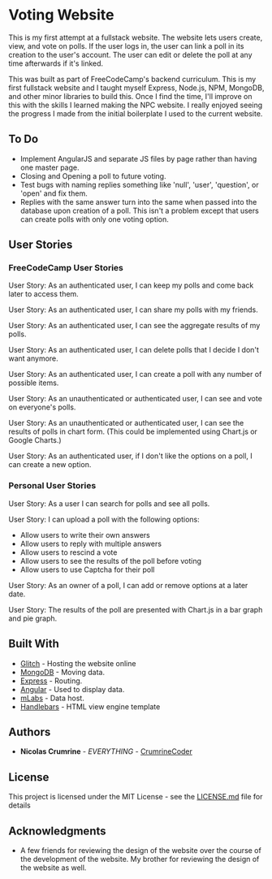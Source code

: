 
# Voting Website

This is my first attempt at a fullstack website. The website lets users create, view, and vote on polls. If the user logs in, the user can link a poll in its creation to the user's account. The user can edit or delete the poll at any time afterwards if it's linked.

This was built as part of FreeCodeCamp's backend curriculum. This is my first fullstack website and I taught myself Express, Node.js, NPM, MongoDB, and other minor libraries to build this. Once I find the time, I'll improve on this with the skills I learned making the NPC website. I really enjoyed seeing the progress I made from the initial boilerplate I used to the current website.

## To Do

* Implement AngularJS and separate JS files by page rather than having one master page.
* Closing and Opening a poll to future voting.  
* Test bugs with naming replies something like 'null', 'user', 'question', or 'open' and fix them. 
* Replies with the same answer turn into the same when passed into the database upon creation of a poll. This isn't a problem except that users can create polls with only one voting option. 

## User Stories

### FreeCodeCamp User Stories

User Story: As an authenticated user, I can keep my polls and come back later to access them.

User Story: As an authenticated user, I can share my polls with my friends.

User Story: As an authenticated user, I can see the aggregate results of my polls.

User Story: As an authenticated user, I can delete polls that I decide I don't want anymore.

User Story: As an authenticated user, I can create a poll with any number of possible items.

User Story: As an unauthenticated or authenticated user, I can see and vote on everyone's polls.

User Story: As an unauthenticated or authenticated user, I can see the results of polls in chart form. (This could be implemented using Chart.js or Google Charts.)

User Story: As an authenticated user, if I don't like the options on a poll, I can create a new option.

### Personal User Stories

User Story: As a user I can search for polls and see all polls.

User Story: I can upload a poll with the following options:
* Allow users to write their own answers
* Allow users to reply with multiple answers
* Allow users to rescind a vote
* Allow users to see the results of the poll before voting
* Allow users to use Captcha for their poll

User Story: As an owner of a poll, I can add or remove options at a later date.

User Story: The results of the poll are presented with Chart.js in a bar graph and pie graph. 

## Built With

* [Glitch](https://glitch.com/) - Hosting the website online
* [MongoDB](https://www.mongodb.com/) - Moving data.
* [Express](https://expressjs.com/) - Routing.
* [Angular](https://angularjs.org/) - Used to display data.
* [mLabs](https://mlab.com/) - Data host.
* [Handlebars](http://handlebarsjs.com/) - HTML view engine template

## Authors

* **Nicolas Crumrine** - *EVERYTHING* - [CrumrineCoder](https://github.com/CrumrineCoder)

## License

This project is licensed under the MIT License - see the [LICENSE.md](LICENSE.md) file for details

## Acknowledgments

* A few friends for reviewing the design of the website over the course of the development of the website. My brother for reviewing the design of the website as well.
